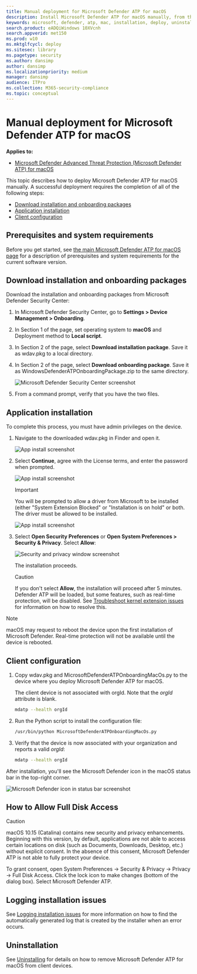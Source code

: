 ```yaml
---
title: Manual deployment for Microsoft Defender ATP for macOS
description: Install Microsoft Defender ATP for macOS manually, from the command line.
keywords: microsoft, defender, atp, mac, installation, deploy, uninstallation, intune, jamf, macos, catalina, mojave, high sierra
search.product: eADQiWindows 10XVcnh
search.appverid: met150
ms.prod: w10
ms.mktglfcycl: deploy
ms.sitesec: library
ms.pagetype: security
ms.author: dansimp
author: dansimp
ms.localizationpriority: medium
manager: dansimp
audience: ITPro
ms.collection: M365-security-compliance
ms.topic: conceptual
---
```


# Manual deployment for Microsoft Defender ATP for macOS

**Applies to:**

- [Microsoft Defender Advanced Threat Protection (Microsoft Defender ATP) for macOS](microsoft-defender-atp-mac.md)

This topic describes how to deploy Microsoft Defender ATP for macOS manually. A successful deployment requires the completion of all of the following steps:
- [Download installation and onboarding packages](#download-installation-and-onboarding-packages)
- [Application installation](#application-installation)
- [Client configuration](#client-configuration)

## Prerequisites and system requirements

Before you get started, see [the main Microsoft Defender ATP for macOS page](microsoft-defender-atp-mac.md) for a description of prerequisites and system requirements for the current software version.

## Download installation and onboarding packages

Download the installation and onboarding packages from Microsoft Defender Security Center:

1. In Microsoft Defender Security Center, go to **Settings > Device Management > Onboarding**.
2. In Section 1 of the page, set operating system to **macOS** and Deployment method to **Local script**.
3. In Section 2 of the page, select **Download installation package**. Save it as wdav.pkg to a local directory.
4. In Section 2 of the page, select **Download onboarding package**. Save it as WindowsDefenderATPOnboardingPackage.zip to the same directory.

    ![Microsoft Defender Security Center screenshot](images/atp-portal-onboarding-page.png)

5. From a command prompt, verify that you have the two files.

## Application installation

To complete this process, you must have admin privileges on the device.

1. Navigate to the downloaded wdav.pkg in Finder and open it.

    ![App install screenshot](../microsoft-defender-antivirus/images/MDATP-28-AppInstall.png)

2. Select **Continue**, agree with the License terms, and enter the password when prompted.

    ![App install screenshot](../microsoft-defender-antivirus/images/MDATP-29-AppInstallLogin.png)

   > [!IMPORTANT]
   > You will be prompted to allow a driver from Microsoft to be installed (either "System Extension Blocked" or "Installation is on hold" or both. The driver must be allowed to be installed.

   ![App install screenshot](../microsoft-defender-antivirus/images/MDATP-30-SystemExtension.png)

3. Select **Open Security Preferences**  or **Open System Preferences > Security & Privacy**. Select **Allow**:

    ![Security and privacy window screenshot](../microsoft-defender-antivirus/images/MDATP-31-SecurityPrivacySettings.png)

   The installation proceeds.

   > [!CAUTION]
   > If you don't select **Allow**, the installation will proceed after 5 minutes. Defender ATP will be loaded, but some features, such as real-time protection, will be disabled. See [Troubleshoot kernel extension issues](mac-support-kext.md) for information on how to resolve this.

> [!NOTE]
> macOS may request to reboot the device upon the first installation of Microsoft Defender. Real-time protection will not be available until the device is rebooted.

## Client configuration

1. Copy wdav.pkg and MicrosoftDefenderATPOnboardingMacOs.py to the device where you deploy Microsoft Defender ATP for macOS.

    The client device is not associated with orgId. Note that the *orgId* attribute is blank.

    ```bash
    mdatp --health orgId
    ```

2. Run the Python script to install the configuration file:

    ```bash
    /usr/bin/python MicrosoftDefenderATPOnboardingMacOs.py
    ```

3. Verify that the device is now associated with your organization and reports a valid *orgId*:

    ```bash
    mdatp --health orgId
    ```

After installation, you'll see the Microsoft Defender icon in the macOS status bar in the top-right corner.

   ![Microsoft Defender icon in status bar screenshot](../microsoft-defender-antivirus/images/MDATP-Icon-Bar.png)


## How to Allow Full Disk Access

> [!CAUTION]
> macOS 10.15 (Catalina) contains new security and privacy enhancements. Beginning with this version, by default, applications are not able to access certain locations on disk (such as Documents, Downloads, Desktop, etc.) without explicit consent. In the absence of this consent, Microsoft Defender ATP is not able to fully protect your device.

To grant consent, open System Preferences -> Security & Privacy -> Privacy -> Full Disk Access. Click the lock icon to make changes (bottom of the dialog box). Select Microsoft Defender ATP.

## Logging installation issues

See [Logging installation issues](mac-resources.md#logging-installation-issues) for more information on how to find the automatically generated log that is created by the installer when an error occurs.

## Uninstallation

See [Uninstalling](mac-resources.md#uninstalling) for details on how to remove Microsoft Defender ATP for macOS from client devices.

